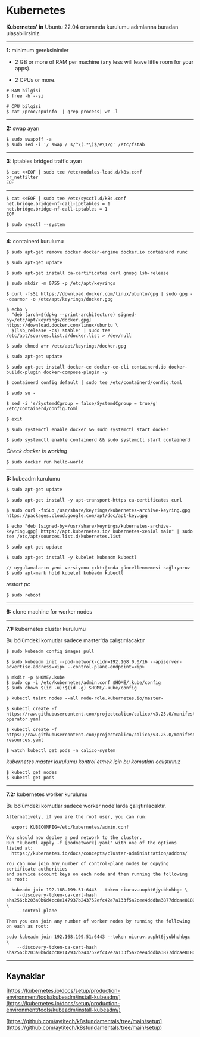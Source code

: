 # Kubernetes
**Kubernetes' in** Ubuntu 22.04 ortamında kurulumu adımlarına buradan ulaşabilirsiniz.

---



**1:** minimum gereksinimler

- 2 GB or more of RAM per machine (any less will leave little room for your apps).

- 2 CPUs or more.

```shell
# RAM bilgisi
$ free -h --si

# CPU bilgisi
$ cat /proc/cpuinfo  | grep process| wc -l
```

---

**2:** swap ayarı

```shell
$ sudo swapoff -a
$ sudo sed -i '/ swap / s/^\(.*\)$/#\1/g' /etc/fstab
```
---

**3:** Iptables bridged traffic ayarı

```shell
$ cat <<EOF | sudo tee /etc/modules-load.d/k8s.conf
br_netfilter
EOF
```
---

```shell
$ cat <<EOF | sudo tee /etc/sysctl.d/k8s.conf
net.bridge.bridge-nf-call-ip6tables = 1
net.bridge.bridge-nf-call-iptables = 1
EOF
```

```shell
$ sudo sysctl --system
```
---

**4:** containerd kurulumu

```shell
$ sudo apt-get remove docker docker-engine docker.io containerd runc

$ sudo apt-get update

$ sudo apt-get install ca-certificates curl gnupg lsb-release
```

```shell
$ sudo mkdir -m 0755 -p /etc/apt/keyrings

$ curl -fsSL https://download.docker.com/linux/ubuntu/gpg | sudo gpg --dearmor -o /etc/apt/keyrings/docker.gpg

$ echo \
  "deb [arch=$(dpkg --print-architecture) signed-by=/etc/apt/keyrings/docker.gpg] https://download.docker.com/linux/ubuntu \
  $(lsb_release -cs) stable" | sudo tee /etc/apt/sources.list.d/docker.list > /dev/null

$ sudo chmod a+r /etc/apt/keyrings/docker.gpg
```

```shell
$ sudo apt-get update

$ sudo apt-get install docker-ce docker-ce-cli containerd.io docker-buildx-plugin docker-compose-plugin -y

$ containerd config default | sudo tee /etc/containerd/config.toml

$ sudo su -

$ sed -i 's/SystemdCgroup = false/SystemdCgroup = true/g' /etc/containerd/config.toml

$ exit

$ sudo systemctl enable docker && sudo systemctl start docker

$ sudo systemctl enable containerd && sudo systemctl start containerd
```

*Check docker is working*

```shell
$ sudo docker run hello-world
```
---

**5:** kubeadm kurulumu


```shell
$ sudo apt-get update

$ sudo apt-get install -y apt-transport-https ca-certificates curl

$ sudo curl -fsSLo /usr/share/keyrings/kubernetes-archive-keyring.gpg https://packages.cloud.google.com/apt/doc/apt-key.gpg

$ echo "deb [signed-by=/usr/share/keyrings/kubernetes-archive-keyring.gpg] https://apt.kubernetes.io/ kubernetes-xenial main" | sudo tee /etc/apt/sources.list.d/kubernetes.list

$ sudo apt-get update

$ sudo apt-get install -y kubelet kubeadm kubectl

// uygulamaların yeni versiyonu çıktığında güncellenmemesi sağlıyoruz
$ sudo apt-mark hold kubelet kubeadm kubectl

```

*restart pc*

```shell
$ sudo reboot
```
---

**6:** clone machine for worker nodes

---

**7.1:** kubernetes cluster kurulumu

Bu bölümdeki komutlar sadece master'da çalıştırılacaktır

```shell
$ sudo kubeadm config images pull

$ sudo kubeadm init --pod-network-cidr=192.168.0.0/16 --apiserver-advertise-address=<ip> --control-plane-endpoint=<ip>
```

```shell
$ mkdir -p $HOME/.kube
$ sudo cp -i /etc/kubernetes/admin.conf $HOME/.kube/config
$ sudo chown $(id -u):$(id -g) $HOME/.kube/config
```

```shell
$ kubectl taint nodes --all node-role.kubernetes.io/master-

$ kubectl create -f https://raw.githubusercontent.com/projectcalico/calico/v3.25.0/manifests/tigera-operator.yaml

$ kubectl create -f https://raw.githubusercontent.com/projectcalico/calico/v3.25.0/manifests/custom-resources.yaml

$ watch kubectl get pods -n calico-system
```
*kubernetes master kurulumu kontrol etmek için bu komutları çalıştırınız*

```shell
$ kubectl get nodes
$ kubectl get pods
```
---

**7.2:** kubernetes worker kurulumu

Bu bölümdeki komutlar sadece worker node'larda çalıştırılacaktır.

```shell
Alternatively, if you are the root user, you can run:

  export KUBECONFIG=/etc/kubernetes/admin.conf

You should now deploy a pod network to the cluster.
Run "kubectl apply -f [podnetwork].yaml" with one of the options listed at:
  https://kubernetes.io/docs/concepts/cluster-administration/addons/

You can now join any number of control-plane nodes by copying certificate authorities
and service account keys on each node and then running the following as root:

  kubeadm join 192.168.199.51:6443 --token niuruv.uupht6jyubhohbgc \
	--discovery-token-ca-cert-hash sha256:b203a0b6d4cc8e147937b243752efc42e7a133f5a2cee4dddba3877ddcae8180 \
	--control-plane 

Then you can join any number of worker nodes by running the following on each as root:

sudo kubeadm join 192.168.199.51:6443 --token niuruv.uupht6jyubhohbgc \
	--discovery-token-ca-cert-hash sha256:b203a0b6d4cc8e147937b243752efc42e7a133f5a2cee4dddba3877ddcae8180 

```
---

## Kaynaklar

[https://kubernetes.io/docs/setup/production-environment/tools/kubeadm/install-kubeadm/](https://kubernetes.io/docs/setup/production-environment/tools/kubeadm/install-kubeadm/)

[https://github.com/aytitech/k8sfundamentals/tree/main/setup](https://github.com/aytitech/k8sfundamentals/tree/main/setup)

